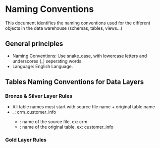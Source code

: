 # **Naming Conventions**
This document identifies the naming conventions used for the different objects in the data warehouse (schemas, tables, views...)

## **General principles**
 - Naming Conventions: Use snake_case, with lowercase letters and underscores (_) seperating words.
 - Language: English Language.

## **Tables Naming Conventions for Data Layers**

### **Bronze & Silver Layer Rules**
 - All table names must start with source file name + original table name
 - <sourcefile>_<entity>: crm_customer_info
   - <sourcefile>: name of the source file, ex: crm
   - <entity>: name of the original table, ex: customer_info

### **Gold Layer Rules**


